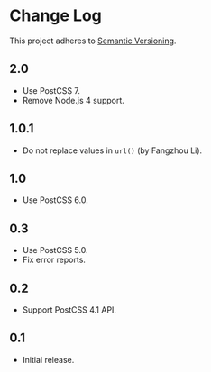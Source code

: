 # Change Log
This project adheres to [Semantic Versioning](http://semver.org/).

## 2.0
* Use PostCSS 7.
* Remove Node.js 4 support.

## 1.0.1
* Do not replace values in `url()` (by Fangzhou Li).

## 1.0
* Use PostCSS 6.0.

## 0.3
* Use PostCSS 5.0.
* Fix error reports.

## 0.2
* Support PostCSS 4.1 API.

## 0.1
* Initial release.

